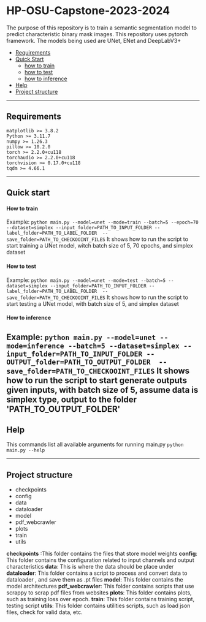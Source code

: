 # HP-OSU-Capstone-2023-2024

The purpose of this repository is to train a semantic segmentation model to predict characteristic binary mask images. This repository uses pytorch framework. The models being used are UNet, ENet and DeepLabV3+

- [Requirements](#requirements)
- [Quick Start](#quick-start)
	- [how to train](#how-to-train)
	- [how to test](#how-to-test)
	- [how to inference](#how-to-inference)
- [Help](#help)
- [Project structure](#project-structure)
---
## Requirements
```
matplotlib >= 3.8.2
Python >= 3.11.7
numpy >= 1.26.3
pillow >= 10.2.0
torch >= 2.2.0+cu118
torchaudio >= 2.2.0+cu118
torchvision >= 0.17.0+cu118
tqdm >= 4.66.1
```
---
## Quick start

#### How to train
Example:
`python main.py --model=unet --mode=train --batch=5 --epoch=70 --dataset=simplex --input_folder=PATH_TO_INPUT_FOLDER --label_folder=PATH_TO_LABEL_FOLDER  --save_folder=PATH_TO_CHECKOOINT_FILES`
It shows how to run the script to start training a UNet model, witch batch size of 5, 70 epochs, and simplex dataset
#### How to test
Example:
`python main.py --model=unet --mode=test --batch=5 --dataset=simplex --input_folder=PATH_TO_INPUT_FOLDER --label_folder=PATH_TO_LABEL_FOLDER  --save_folder=PATH_TO_CHECKOOINT_FILES`
It shows how to run the script to start testing a UNet model, with batch size of 5, and simplex dataset
#### How to inference
Example:
`python main.py --model=unet --mode=inference --batch=5 --dataset=simplex --input_folder=PATH_TO_INPUT_FOLDER --OUTPUT_folder=PATH_TO_OUTPUT_FOLDER  --save_folder=PATH_TO_CHECKOOINT_FILES`
It shows how to run the script to start generate outputs given inputs, with batch size of 5, assume data is simplex type, output to the folder 'PATH_TO_OUTPUT_FOLDER'
---
## Help
This commands list all available arguments for running main.py
`python main.py --help`

---
## Project structure

- checkpoints
- config
- data
- dataloader
- model
- pdf_webcrawler
- plots
- train
- utils

**checkpoints** :This folder contains the files that store model weights
**config**: This folder contains the configuration related to input channels and output characteristics
**data**: This is where the data should be place under
**dataloader**: This folder contains a script to process and convert data to dataloader , and save them as .pt files
**model**: This folder contains the model architectures
**pdf_webcrawler**: This folder contains scripts that use scrappy to scrap pdf files from websites
**plots**: This folder contains plots, such as training loss over epoch.
**train**: This folder contains training script, testing script
**utils**: This folder contains utilities scripts, such as load json files, check for valid data, etc.